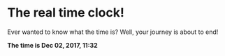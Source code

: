 # The real time clock!

Ever wanted to know what the time is? Well, your journey is about to end!

**The time is Dec 02, 2017, 11:32**
